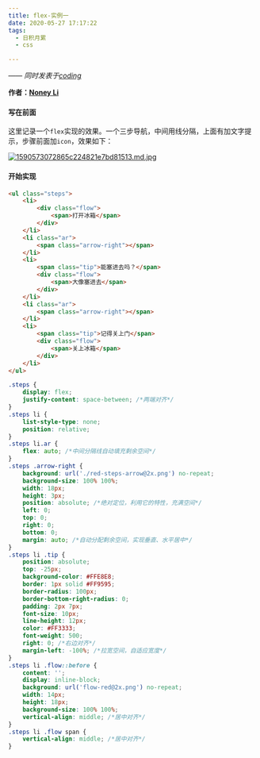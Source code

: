 ```yaml
---
title: flex-实例一
date: 2020-05-27 17:17:22
tags:
  - 日积月累
  - css

---
```


[Noney Li]: https://github.com/noney/ "noneyli"

*—— 同时发表于[coding](http://0kv30q.coding-pages.com/)*

__作者：[Noney Li]__

#### 写在前面   

这里记录一个`flex`实现的效果。一个三步导航，中间用线分隔，上面有加文字提示，步骤前面加`icon`，效果如下：

[![1590573072865c224821e7bd81513.md.jpg](https://www.imageoss.com/images/2020/05/27/1590573072865c224821e7bd81513.md.jpg)](https://www.imageoss.com/image/f9gh)

#### 开始实现

```html
<ul class="steps">
    <li>
        <div class="flow">
            <span>打开冰箱</span>
        </div>
    </li>
    <li class="ar">
        <span class="arrow-right"></span>
    </li>
    <li>
        <span class="tip">能塞进去吗？</span>
        <div class="flow">
            <span>大像塞进去</span>
        </div>
    </li>
    <li class="ar">
        <span class="arrow-right"></span>
    </li>
    <li>
        <span class="tip">记得关上门</span>
        <div class="flow">
            <span>关上冰箱</span>
        </div>
    </li>
</ul>
```

<!-- more -->

```css
.steps {
    display: flex;
    justify-content: space-between; /*两端对齐*/
}
.steps li {
    list-style-type: none;
    position: relative;
}
.steps li.ar {
    flex: auto; /*中间分隔线自动填充剩余空间*/
}
.steps .arrow-right {
    background: url('./red-steps-arrow@2x.png') no-repeat;
    background-size: 100% 100%;
    width: 18px;
    height: 3px;
    position: absolute; /*绝对定位，利用它的特性，充满空间*/
    left: 0;
    top: 0;
    right: 0;
    bottom: 0;
    margin: auto; /*自动分配剩余空间，实现垂直、水平居中*/
}
.steps li .tip {
    position: absolute;
    top: -25px;
    background-color: #FFE8E8;
    border: 1px solid #FF9595;
    border-radius: 100px;
    border-bottom-right-radius: 0;
    padding: 2px 7px;
    font-size: 10px;
    line-height: 12px;
    color: #FF3333;
    font-weight: 500;
    right: 0; /*右边对齐*/
    margin-left: -100%; /*拉宽空间，自适应宽度*/
}
.steps li .flow::before {
    content: '';
    display: inline-block;
    background: url('flow-red@2x.png') no-repeat;
    width: 14px;
    height: 18px;
    background-size: 100% 100%;
    vertical-align: middle; /*居中对齐*/
}
.steps li .flow span {
    vertical-align: middle; /*居中对齐*/
}
```